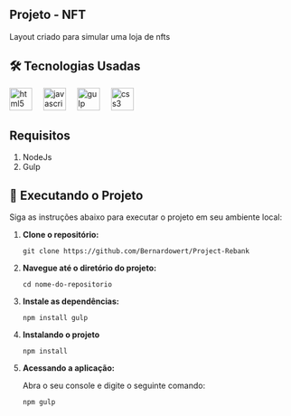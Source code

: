 
<h2>Projeto - NFT</h2>

<p>Layout criado para simular uma loja de nfts</p>


## 🛠️ Tecnologias Usadas

<div align="left">
  <img src="https://cdn.jsdelivr.net/gh/devicons/devicon/icons/html5/html5-original.svg" height="40" alt="html5 logo"  />
  <img width="12" />
  <img src="https://cdn.jsdelivr.net/gh/devicons/devicon/icons/javascript/javascript-original.svg" height="40" alt="javascript logo"  />
  <img width="12" />
  <img src="https://cdn.jsdelivr.net/gh/devicons/devicon/icons/gulp/gulp-plain.svg" height="40" alt="gulp logo"  />
  <img width="12" />
  <img src="https://cdn.jsdelivr.net/gh/devicons/devicon/icons/css3/css3-original.svg" height="40" alt="css3 logo"  />
</div>

###

##  Requisitos

1. NodeJs
2. Gulp


## 🚀 Executando o Projeto

Siga as instruções abaixo para executar o projeto em seu ambiente local:

1. **Clone o repositório:**

   ```
   git clone https://github.com/Bernardowert/Project-Rebank
   ```

2. **Navegue até o diretório do projeto:**

   ```
   cd nome-do-repositorio
   ```

3. **Instale as dependências:**
   ```
   npm install gulp
   ```

4. **Instalando o projeto**

   ```
   npm install
   ```

5. **Acessando a aplicação:**

   Abra o seu console e digite o seguinte comando:

   ```
   npm gulp
   ```
